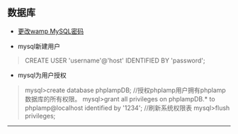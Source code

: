 ## 数据库

- [更改wamp MySQL密码](http://blog.csdn.net/wuyan_meixin/article/details/26217087)

- mysql新建用户
> CREATE USER 'username'@'host' IDENTIFIED BY 'password';

- mysql为用户授权
> mysql>create database phplampDB;
> //授权phplamp用户拥有phplamp数据库的所有权限。
> mysql>grant all privileges on phplampDB.* to phplamp@localhost identified by '1234';
> //刷新系统权限表
> mysql>flush privileges;

***
